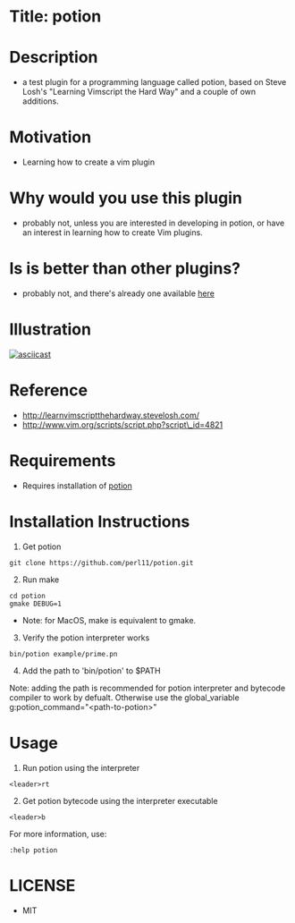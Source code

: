 # Title: potion
# Description
* a test plugin for a programming language called potion, based on Steve Losh's "Learning Vimscript the Hard Way" and a couple of own additions.

# Motivation
* Learning how to create a vim plugin

# Why would you use this plugin
* probably not, unless you are interested in developing in potion, or have an interest in learning how to create Vim plugins.

# Is is better than other plugins?
* probably not, and there's already one available [here](http://www.vim.org/scripts/script.php?script\_id=4821)

# Illustration
[![asciicast](https://asciinema.org/a/BsGakXMeGLaU5eWXFumCG5NbD.png)](https://asciinema.org/a/BsGakXMeGLaU5eWXFumCG5NbD)
 
# Reference 
* http://learnvimscriptthehardway.stevelosh.com/
* http://www.vim.org/scripts/script.php?script\_id=4821

# Requirements
* Requires installation of [potion](http://perl11.org/potion/)

# Installation Instructions
1. Get potion
```
git clone https://github.com/perl11/potion.git
```
2. Run make
```
cd potion
gmake DEBUG=1
```
* Note: for MacOS, make is equivalent to gmake.

3. Verify the potion interpreter works
```
bin/potion example/prime.pn
```
4. Add the path to 'bin/potion' to $PATH
 
Note: adding the path is recommended for potion interpreter and bytecode compiler to work by defualt. Otherwise use the global\_variable g:potion\_command="\<path-to-potion\>"

# Usage

1. Run potion using the interpreter
```
<leader>rt
```
2. Get potion bytecode using the interpreter executable
```
<leader>b
```
For more information, use:
```
:help potion
```

# LICENSE
* MIT

